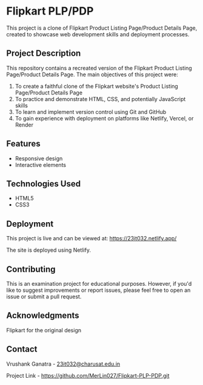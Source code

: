 # Flipkart PLP/PDP

This project is a clone of Flipkart Product Listing Page/Product Details Page, created to showcase web development skills and deployment processes.

## Project Description

This repository contains a recreated version of the Flipkart Product Listing Page/Product Details Page. The main objectives of this project were:

1. To create a faithful clone of the Flipkart website's Product Listing Page/Product Details Page
2. To practice and demonstrate HTML, CSS, and potentially JavaScript skills
3. To learn and implement version control using Git and GitHub
4. To gain experience with deployment on platforms like Netlify, Vercel, or Render

## Features

- Responsive design
- Interactive elements

## Technologies Used

- HTML5
- CSS3

## Deployment

This project is live and can be viewed at: https://23it032.netlify.app/

The site is deployed using Netlify.

## Contributing

This is an examination project for educational purposes. However, if you'd like to suggest improvements or report issues, please feel free to open an issue or submit a pull request.

## Acknowledgments

Flipkart for the original design

## Contact

Vrushank Ganatra - 23it032@charusat.edu.in

Project Link - https://github.com/MerLin027/Flipkart-PLP-PDP.git
